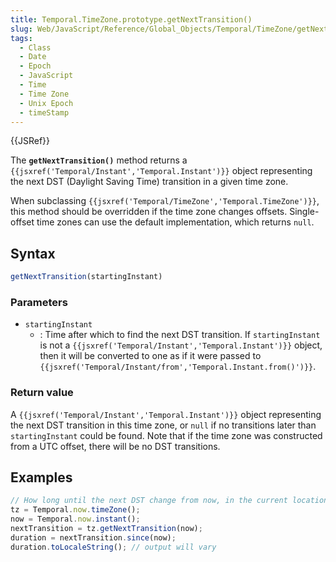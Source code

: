 ```yaml
---
title: Temporal.TimeZone.prototype.getNextTransition()
slug: Web/JavaScript/Reference/Global_Objects/Temporal/TimeZone/getNextTransition
tags:
  - Class
  - Date
  - Epoch
  - JavaScript
  - Time
  - Time Zone
  - Unix Epoch
  - timeStamp
---
```

{{JSRef}}

<p class="summary"><span class="seoSummary">The <strong><code>getNextTransition()</code></strong> method returns a <code>{{jsxref('Temporal/Instant','Temporal.Instant')}}</code> object representing the next DST (Daylight Saving Time) transition in a given time zone.</span></p>

When subclassing
`{{jsxref('Temporal/TimeZone','Temporal.TimeZone')}}`, this
method should be overridden if the time zone changes offsets. Single-offset time
zones can use the default implementation, which returns `null`.

## Syntax

```js
getNextTransition(startingInstant)
```

### Parameters

- `startingInstant`
  - : Time after which to find the next DST transition. If `startingInstant` is
    not a `{{jsxref('Temporal/Instant','Temporal.Instant')}}`
    object, then it will be converted to one as if it were passed to
    `{{jsxref('Temporal/Instant/from','Temporal.Instant.from()')}}`.

### Return value

A `{{jsxref('Temporal/Instant','Temporal.Instant')}}` object
representing the next DST transition in this time zone, or `null` if no
transitions later than `startingInstant` could be found. Note that if the time
zone was constructed from a UTC offset, there will be no DST transitions.

## Examples

```js
// How long until the next DST change from now, in the current location?
tz = Temporal.now.timeZone();
now = Temporal.now.instant();
nextTransition = tz.getNextTransition(now);
duration = nextTransition.since(now);
duration.toLocaleString(); // output will vary
```
